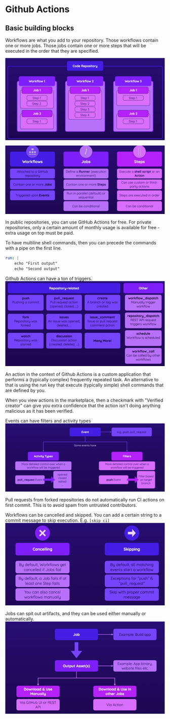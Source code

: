 # Github Actions

## Basic building blocks
Workflows are what you add to your repository. Those workflows contain one or more jobs.
Those jobs contain one or more steps that will be executed in the order that they are
specified.

![Basic workflow buildup](images/basic-workflow-buildup.png)

![Workflow-jobs-steps](images/workflow-jobs-steps.png)

In public repositories, you can use GitHub Actions for free. For private 
repositories, only a certain amount of monthly usage is available for free - extra usage 
on top must be paid.

To have multiline shell  commands, then you can precede the commands with a pipe on the
first line.
```yml
run: |
    echo "First output"
    echo "Second output"
```

Github Actions can have a ton of triggers.
![Action Triggers](images/action-triggers.png)

An action in the context of Github Actions is a custom application that performs a (typically
complex) frequently repeated task. An alternative to that is using the run key that execute
(typically simple) shell commands that are defined by you.

When you view actions in the marketplace, then a checkmark with "Verified creator" can give
you extra confidence that the action isn't doing anything malicious as it has been verified.

Events can have filters and activity types
![Activity types and filters](images/activity-types-filters.png)

Pull requests from forked repositories do not automatically run CI actions on first commit.
This is to avoid spam from untrusted contributors.

Workflows can be cancelled and skipped. You can add a certain string to a commit message
to skip execution. E.g. `[skip ci]`
![Cancelling and skipping workflows](images/cancelling-and-skipping.png)

Jobs can spit out artifacts, and they can be used either manually or automatically.
![Artifacts](images/artifacts.png)

